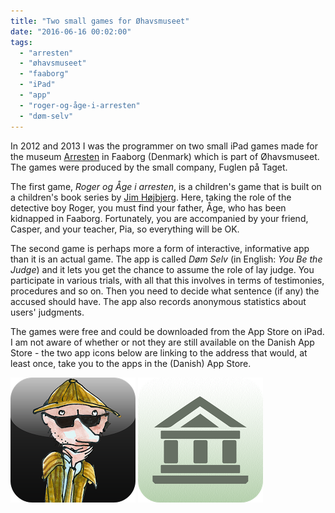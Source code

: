 ```yaml
---
title: "Two small games for Øhavsmuseet"
date: "2016-06-16 00:02:00"
tags: 
  - "arresten"
  - "øhavsmuseet"
  - "faaborg"
  - "iPad"
  - "app"
  - "roger-og-åge-i-arresten"
  - "døm-selv"
---
```


In 2012 and 2013 I was the programmer on two small iPad games made for the museum [Arresten](https://www.ohavsmuseet.dk/arresten/) in Faaborg (Denmark) which is part of Øhavsmuseet. The games were produced by the small company, Fuglen på Taget.<!--more-->

The first game, *Roger og Åge i arresten*, is a children's game that is built on a children's book series by [Jim Højbjerg](http://jimhojberg.dk/). Here, taking the role of the detective boy Roger, you must find your father, Åge, who has been kidnapped in Faaborg. Fortunately, you are accompanied by your friend, Casper, and your teacher, Pia, so everything will be OK.

The second game is perhaps more a form of interactive, informative app than it is an actual game. The app is called *Døm Selv* (in English: *You Be the Judge*) and it lets you get the chance to assume the role of lay judge. You participate in various trials, with all that this involves in terms of testimonies, procedures and so on. Then you need to decide what sentence (if any) the accused should have. The app also records anonymous statistics about users' judgments.

The games were free and could be downloaded from the App Store on iPad. I am not aware of whether or not they are still available on the Danish App Store - the two app icons below are linking to the address that would, at least once, take you to the apps in the (Danish) App Store.

[![Roger og Åge i arresten](/assets/images/iTunesArtworkRogerOgAage.png)](https://itunes.apple.com/us/app/roger-og-age-i-arresten/id570180765?mt=8) [![Døm Selv](/assets/images/iTunesArtworkDoemSelv.png)](https://itunes.apple.com/dk/app/d-m-selv/id648273795?mt=8)
